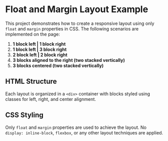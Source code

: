 # Float and Margin Layout Example

This project demonstrates how to create a responsive layout using only `float` and `margin` properties in CSS. The following scenarios are implemented on the page:

1. **1 block left | 1 block right**
2. **1 block left | 3 block right**
3. **2 block left | 2 block right**
4. **3 blocks aligned to the right (two stacked vertically)**
5. **3 blocks centered (two stacked vertically)**

## HTML Structure

Each layout is organized in a `<div>` container with blocks styled using classes for left, right, and center alignment.

## CSS Styling

Only `float` and `margin` properties are used to achieve the layout. No `display: inline-block`, `flexbox`, or any other layout techniques are applied.
